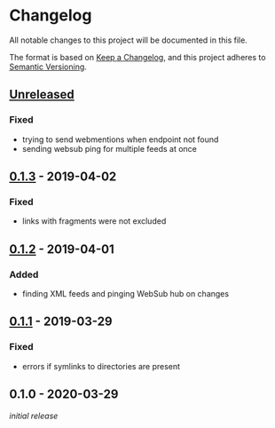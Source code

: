 # Changelog
All notable changes to this project will be documented in this file.

The format is based on [Keep a Changelog](https://keepachangelog.com/en/1.0.0/),
and this project adheres to [Semantic Versioning](https://semver.org/spec/v2.0.0.html).

## [Unreleased]
### Fixed
- trying to send webmentions when endpoint not found
- sending websub ping for multiple feeds at once

## [0.1.3] - 2019-04-02
### Fixed
- links with fragments were not excluded

## [0.1.2] - 2019-04-01
### Added
- finding XML feeds and pinging WebSub hub on changes

## [0.1.1] - 2019-03-29
### Fixed
- errors if symlinks to directories are present

## 0.1.0 - 2020-03-29
*initial release*

[Unreleased]: https://github.com/nekr0z/static-webmentions/compare/v0.1.3...HEAD
[0.1.3]: https://github.com/nekr0z/static-webmentions/compare/v0.1.2...v0.1.3
[0.1.2]: https://github.com/nekr0z/static-webmentions/compare/v0.1.1...v0.1.2
[0.1.1]: https://github.com/nekr0z/static-webmentions/compare/v0.1.0...v0.1.1
